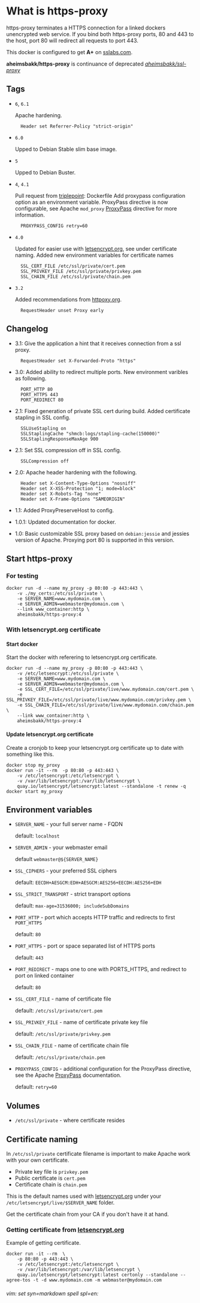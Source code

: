 # What is https-proxy

https-proxy terminates a HTTPS connection for a linked dockers unencrypted web service. If you bind both https-proxy ports, 80 and 443 to the host, port 80 will redirect all requests to port 443.

This docker is configured to get **A+** on [sslabs.com](https://www.ssllabs.com/ssltest/).

**aheimsbakk/https-proxy** is continuance of deprecated *[aheimsbakk/ssl-proxy](https://hub.docker.com/r/aheimsbakk/ssl-proxy/)*

## Tags

* `6`, `6.1`

    Apache hardening.

        Header set Referrer-Policy "strict-origin"

* `6.0`

    Upped to Debian Stable slim base image.

* `5`

    Upped to Debian Buster.

* `4`, `4.1`

    Pull request from [triplepoint](https://github.com/triplepoint): Dockerfile	Add proxypass configuration option as an environment variable. ProxyPass directive is now configurable, see Apache `mod_proxy` [ProxyPass](https://httpd.apache.org/docs/2.4/mod/mod_proxy.html#proxypass) directive for more information. 

        PROXYPASS_CONFIG retry=60

* `4.0`

    Updated for easier use with [letsencrypt.org](https://letsencrypt.org), see under certificate naming. Added new environment variables for certificate names

		SSL_CERT_FILE /etc/ssl/private/cert.pem
		SSL_PRIVKEY_FILE /etc/ssl/private/privkey.pem
		SSL_CHAIN_FILE /etc/ssl/private/chain.pem

* `3.2`

	Added recommendations from [httpoxy.org](https://httpoxy.org/).

		RequestHeader unset Proxy early

## Changelog

* 3.1: Give the application a hint that it receives connection from a ssl proxy.

        RequestHeader set X-Forwarded-Proto "https"

* 3.0: Added ability to redirect multiple ports. New environment varibles as following.

        PORT_HTTP 80
        PORT_HTTPS 443
        PORT_REDIRECT 80

* 2.1: Fixed generation of private SSL cert during build. Added certificate stapling in SSL config.

        SSLUseStapling on
        SSLStaplingCache "shmcb:logs/stapling-cache(150000)"
        SSLStaplingResponseMaxAge 900

* 2.1: Set SSL compression off in SSL config.

        SSLCompression off

* 2.0: Apache header hardening with the following.

        Header set X-Content-Type-Options "nosniff"
        Header set X-XSS-Protection "1; mode=block"
        Header set X-Robots-Tag "none"
        Header set X-Frame-Options "SAMEORIGIN"

* 1.1: Added ProxyPreserveHost to config.

* 1.0.1: Updated documentation for docker.

* 1.0: Basic customizable SSL proxy based on `debian:jessie` and jessies version of Apache. Proxying port 80 is supported in this version.

## Start https-proxy

### For testing

    docker run -d --name my_proxy -p 80:80 -p 443:443 \
		-v ./my_certs:/etc/ssl/private \
        -e SERVER_NAME=www.mydomain.com \
        -e SERVER_ADMIN=webmaster@mydomain.com \
        --link www_container:http \
		aheimsbakk/https-proxy:4

### With letsencrypt.org certificate

#### Start docker

Start the docker with referering to letsencrypt.org certificate.

	docker run -d --name my_proxy -p 80:80 -p 443:443 \
		-v /etc/letsencrypt:/etc/ssl/private \
        -e SERVER_NAME=www.mydomain.com \
        -e SERVER_ADMIN=webmaster@mydomain.com \
        -e SSL_CERT_FILE=/etc/ssl/private/live/www.mydomain.com/cert.pem \
        -e SSL_PRIVKEY_FILE=/etc/ssl/private/live/www.mydomain.com/privkey.pem \
        -e SSL_CHAIN_FILE=/etc/ssl/private/live/www.mydomain.com/chain.pem \
        --link www_container:http \
        aheimsbakk/https-proxy:4

#### Update letsencrypt.org certificate

Create a cronjob to keep your letsencrypt.org certificate up to date with something like this.

	docker stop my_proxy
	docker run -it --rm  -p 80:80 -p 443:443 \
		-v /etc/letsencrypt:/etc/letsencrypt \
		-v /var/lib/letsencrypt:/var/lib/letsencrypt \
		quay.io/letsencrypt/letsencrypt:latest --standalone -t renew -q
	docker start my_proxy

## Environment variables

* `SERVER_NAME` - your full server name - FQDN

    default: `localhost`

* `SERVER_ADMIN` - your webmaster email

    default `webmaster@${SERVER_NAME}`

* `SSL_CIPHERS` - your preferred SSL ciphers

    default: `EECDH+AESGCM:EDH+AESGCM:AES256+EECDH:AES256+EDH`

* `SSL_STRICT_TRANSPORT` - strict transport options

    default: `max-age=31536000; includeSubDomains`

* `PORT_HTTP` - port which accepts HTTP traffic and redirects to first `PORT_HTTPS`

    default: `80`

* `PORT_HTTPS` - port or space separated list of HTTPS ports

    default: `443`

* `PORT_REDIRECT` - maps one to one with PORTS_HTTPS, and redirect to port on linked container

    default: `80`

* `SSL_CERT_FILE` - name of certificate file

	default: `/etc/ssl/private/cert.pem`

* `SSL_PRIVKEY_FILE` - name of certificate private key file

	default: `/etc/ssl/private/privkey.pem`

* `SSL_CHAIN_FILE` - name of certificate chain file

	default: `/etc/ssl/private/chain.pem`

* `PROXYPASS_CONFIG` - additional configuration for the ProxyPass directive, see the Apache [ProxyPass](https://httpd.apache.org/docs/2.4/mod/mod_proxy.html#proxypass) documentation.

    default: `retry=60`

## Volumes

* `/etc/ssl/private` - where certificate resides

## Certificate naming

In `/etc/ssl/private` certificate filename is important to make Apache work with your own certificate.

* Private key file is `privkey.pem`
* Public certificate is `cert.pem`
* Certificate chain is `chain.pem`

This is the default names used with [letsencrypt.org](https://letsencrypt.org) under your `/etc/letsencrypt/live/$SERVER_NAME` folder.

Get the certificate chain from your CA if you don't have it at hand.

### Getting certificate from [letsencrypt.org](https://letsencrypt.org)

Example of getting certificate.

	docker run -it --rm  \
		-p 80:80 -p 443:443 \
		-v /etc/letsencrypt:/etc/letsencrypt \
		-v /var/lib/letsencrypt:/var/lib/letsencrypt \
		quay.io/letsencrypt/letsencrypt:latest certonly --standalone --agree-tos -t -d www.mydomain.com -m webmaster@mydomain.com

###### vim: set syn=markdown spell spl=en:
